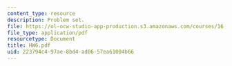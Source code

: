 ```yaml
---
content_type: resource
description: Problem set.
file: https://ol-ocw-studio-app-production.s3.amazonaws.com/courses/16-30-estimation-and-control-of-aerospace-systems-spring-2004/223794c497ae8bd4ad0657ea61004b66_HW6.pdf
file_type: application/pdf
resourcetype: Document
title: HW6.pdf
uid: 223794c4-97ae-8bd4-ad06-57ea61004b66
---
```

